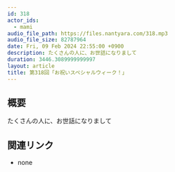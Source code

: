 ```yaml
---
id: 318
actor_ids:
  - mami
audio_file_path: https://files.nantyara.com/318.mp3
audio_file_size: 82787964
date: Fri, 09 Feb 2024 22:55:00 +0900
description: たくさんの人に、お世話になりまして
duration: 3446.3089999999997
layout: article
title: 第318回「お祝いスペシャルウィーク！」
---
```

## 概要

たくさんの人に、お世話になりまして

## 関連リンク

* none
